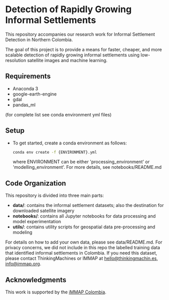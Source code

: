 # Detection of Rapidly Growing Informal Settlements 

This repository accompanies our research work for Informal Settlement Detection in Northern Colombia.

The goal of this project is to provide a means for faster, cheaper, and more scalable detection of rapidly growing informal settlements using low-resolution satellite images and machine learning.

## Requirements
* Anaconda 3
* google-earth-engine
* gdal
* pandas_ml

(for complete list see conda environment yml files)

## Setup 
* To get started, create a conda environment as follows:
	```sh
	conda env create -f {ENVIRONMENT}.yml
	```
    
	where ENVIRONMENT can be either 'processing_environment' or 'modelling_environment'. For more details, see notebooks/README.md

## Code Organization
This repository is divided into three main parts:

- **data/**: contains the informal settlement datasets; also the destination for downloaded satellite imagery
- **notebooks/**: contains all Jupyter notebooks for data processing and model experimentation
- **utils/**: contains utility scripts for geospatial data pre-processing and modeling

For details on how to add your own data, please see data/README.md. For privacy concerns, we did not include in this repo the labelled training data that identified informal settlements in Colombia. If you need this dataset, please contact ThinkingMachines or IMMAP at hello@thinkingmachin.es, info@immap.org.

## Acknowledgments
This work is supported by the [iMMAP Colombia](https://immap.org/colombia/).
